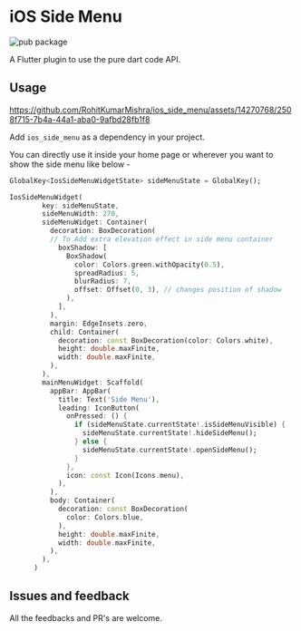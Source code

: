 # iOS Side Menu
![pub package](https://img.shields.io/badge/pub-v1.0.0-blue)

A Flutter plugin to use the pure dart code API.

## Usage
https://github.com/RohitKumarMishra/ios_side_menu/assets/14270768/2508f715-7b4a-44a1-aba0-9afbd28fb1f8

Add `ios_side_menu` as a dependency in your project.

You can directly use it inside your home page or wherever you want to show the side menu like below - 
```dart
GlobalKey<IosSideMenuWidgetState> sideMenuState = GlobalKey();

IosSideMenuWidget(
        key: sideMenuState,
        sideMenuWidth: 270,
        sideMenuWidget: Container(
          decoration: BoxDecoration(
          // To Add extra elevation effect in side menu container
            boxShadow: [
              BoxShadow(
                color: Colors.green.withOpacity(0.5),
                spreadRadius: 5,
                blurRadius: 7,
                offset: Offset(0, 3), // changes position of shadow
              ),
            ],
          ),
          margin: EdgeInsets.zero,
          child: Container(
            decoration: const BoxDecoration(color: Colors.white),
            height: double.maxFinite,
            width: double.maxFinite,
          ),
        ),
        mainMenuWidget: Scaffold(
          appBar: AppBar(
            title: Text('Side Menu'),
            leading: IconButton(
              onPressed: () {
                if (sideMenuState.currentState!.isSideMenuVisible) {
                  sideMenuState.currentState!.hideSideMenu();
                } else {
                  sideMenuState.currentState!.openSideMenu();
                }
              },
              icon: const Icon(Icons.menu),
            ),
          ),
          body: Container(
            decoration: const BoxDecoration(
              color: Colors.blue,
            ),
            height: double.maxFinite,
            width: double.maxFinite,
          ),
        ),
      )
```

## Issues and feedback

All the feedbacks and PR's are welcome.
